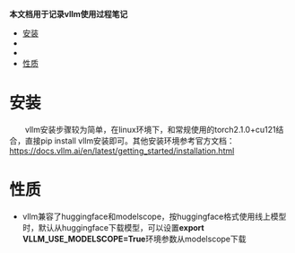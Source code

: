 **本文档用于记录vllm使用过程笔记**

- [安装](#安装)
- [](#)
- [](#)
- [性质](#性质)


# 安装
&emsp;&emsp;vllm安装步骤较为简单，在linux环境下，和常规使用的torch2.1.0+cu121结合，直接pip install vllm安装即可。其他安装环境参考官方文档：https://docs.vllm.ai/en/latest/getting_started/installation.html

# 性质
 - vllm兼容了huggingface和modelscope，按huggingface格式使用线上模型时，默认从huggingface下载模型，可以设置**export VLLM_USE_MODELSCOPE=True**环境参数从modelscope下载